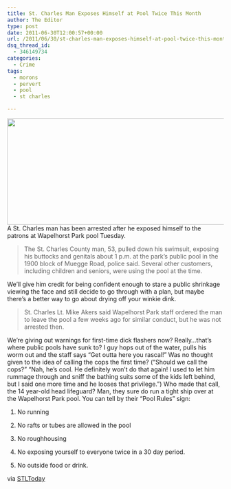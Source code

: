 ```yaml
---
title: St. Charles Man Exposes Himself at Pool Twice This Month
author: The Editor
type: post
date: 2011-06-30T12:00:57+00:00
url: /2011/06/30/st-charles-man-exposes-himself-at-pool-twice-this-month/
dsq_thread_id:
  - 346149734
categories:
  - Crime
tags:
  - morons
  - pervert
  - pool
  - st charles

---
```

[<img class="aligncenter size-full wp-image-10212" title="pool" src="http://media.punchingkitty.com/wordpress/2011/06/pool.jpeg" alt="" width="600" height="247" />][1]A St. Charles man has been arrested after he exposed himself to the patrons at Wapelhorst Park pool Tuesday.

> The St. Charles County man, 53, pulled down his swimsuit, exposing his buttocks and genitals about 1 p.m. at the park&#8217;s public pool in the 1900 block of Muegge Road, police said. Several other customers, including children and seniors, were using the pool at the time.

We&#8217;ll give him credit for being confident enough to stare a public shrinkage viewing the face and still decide to go through with a plan, but maybe there&#8217;s a better way to go about drying off your winkie dink.

> St. Charles Lt. Mike Akers said Wapelhorst Park staff ordered the man to leave the pool a few weeks ago for similar conduct, but he was not arrested then.

We&#8217;re giving out warnings for first-time dick flashers now? Really&#8230;that&#8217;s where public pools have sunk to? I guy hops out of the water, pulls his worm out and the staff says &#8220;Get outta here you rascal!&#8221; Was no thought given to the idea of calling the cops the first time? (&#8220;Should we call the cops?&#8221; &#8220;Nah, he&#8217;s cool. He definitely won&#8217;t do that again! I used to let him rummage through and sniff the bathing suits some of the kids left behind, but I said one more time and he looses that privilege.&#8221;) Who made that call, the 14 year-old head lifeguard? Man, they sure do run a tight ship over at the Wapelhorst Park pool. You can tell by their &#8220;Pool Rules&#8221; sign:

1. No running

2. No rafts or tubes are allowed in the pool

3. No roughhousing

4. No exposing yourself to everyone twice in a 30 day period.

5. No outside food or drink.

via <a href="http://www.stltoday.com/news/local/stcharles/article_c09da1c4-a257-11e0-9074-001a4bcf6878.html" target="_blank">STLToday</a>

 [1]: http://media.punchingkitty.com/wordpress/2011/06/pool.jpeg